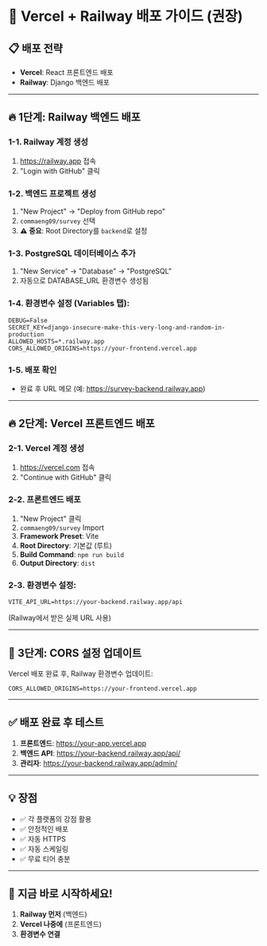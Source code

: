 # 🚀 Vercel + Railway 배포 가이드 (권장)

## 📋 배포 전략
- **Vercel**: React 프론트엔드 배포
- **Railway**: Django 백엔드 배포

---

## 🔥 **1단계: Railway 백엔드 배포**

### 1-1. Railway 계정 생성
1. https://railway.app 접속
2. "Login with GitHub" 클릭

### 1-2. 백엔드 프로젝트 생성
1. "New Project" → "Deploy from GitHub repo"
2. `commaeng09/survey` 선택
3. **⚠️ 중요**: Root Directory를 `backend`로 설정

### 1-3. PostgreSQL 데이터베이스 추가
1. "New Service" → "Database" → "PostgreSQL"
2. 자동으로 DATABASE_URL 환경변수 생성됨

### 1-4. 환경변수 설정 (Variables 탭):
```
DEBUG=False
SECRET_KEY=django-insecure-make-this-very-long-and-random-in-production
ALLOWED_HOSTS=*.railway.app
CORS_ALLOWED_ORIGINS=https://your-frontend.vercel.app
```

### 1-5. 배포 확인
- 완료 후 URL 메모 (예: https://survey-backend.railway.app)

---

## 🔥 **2단계: Vercel 프론트엔드 배포**

### 2-1. Vercel 계정 생성
1. https://vercel.com 접속  
2. "Continue with GitHub" 클릭

### 2-2. 프론트엔드 배포
1. "New Project" 클릭
2. `commaeng09/survey` Import
3. **Framework Preset**: Vite
4. **Root Directory**: 기본값 (루트)
5. **Build Command**: `npm run build`
6. **Output Directory**: `dist`

### 2-3. 환경변수 설정:
```
VITE_API_URL=https://your-backend.railway.app/api
```
(Railway에서 받은 실제 URL 사용)

---

## 🔄 **3단계: CORS 설정 업데이트**

Vercel 배포 완료 후, Railway 환경변수 업데이트:
```
CORS_ALLOWED_ORIGINS=https://your-frontend.vercel.app
```

---

## ✅ **배포 완료 후 테스트**

1. **프론트엔드**: https://your-app.vercel.app
2. **백엔드 API**: https://your-backend.railway.app/api/
3. **관리자**: https://your-backend.railway.app/admin/

---

## 💡 **장점**
- ✅ 각 플랫폼의 강점 활용
- ✅ 안정적인 배포
- ✅ 자동 HTTPS
- ✅ 자동 스케일링
- ✅ 무료 티어 충분

---

## 🚀 **지금 바로 시작하세요!**

1. **Railway 먼저** (백엔드)
2. **Vercel 나중에** (프론트엔드)
3. **환경변수 연결**
